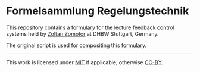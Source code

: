 # Formelsammlung Regelungstechnik

This repository contains a formulary for the lecture feedback control systems 
held by [Zoltan Zomotor][z5z6] at DHBW Stuttgart, Germany.

[z5z6]: http://z5z6.de/

The original script is used for compositing this formulary.

* * * * *

This work is licensed under [MIT][MIT-License] if applicable, otherwise 
[CC-BY][CC-Licenses].

[MIT-License]: http://choosealicense.com/licenses/mit/
[CC-Licenses]: https://creativecommons.org/licenses/

